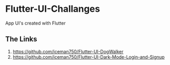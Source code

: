 # Flutter-UI-Challanges
App UI's created with Flutter

## The Links
1) https://github.com/iceman750/Flutter-UI-DogWalker
2) https://github.com/iceman750/Flutter-UI-Dark-Mode-Login-and-Signup
